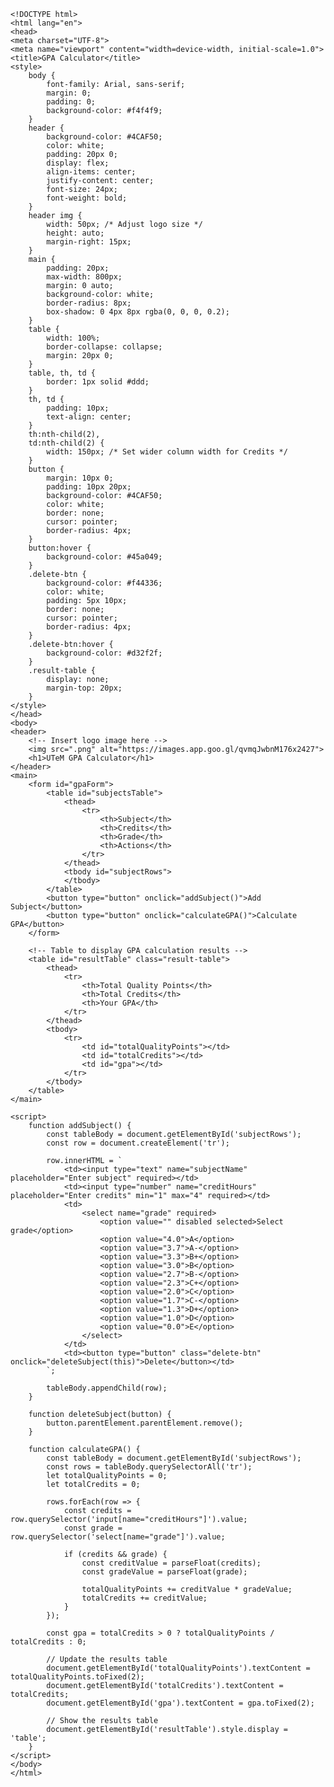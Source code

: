     <!DOCTYPE html>
    <html lang="en">
    <head>
    <meta charset="UTF-8">
    <meta name="viewport" content="width=device-width, initial-scale=1.0">
    <title>GPA Calculator</title>
    <style>
        body {
            font-family: Arial, sans-serif;
            margin: 0;
            padding: 0;
            background-color: #f4f4f9;
        }
        header {
            background-color: #4CAF50;
            color: white;
            padding: 20px 0;
            display: flex;
            align-items: center;
            justify-content: center;
            font-size: 24px;
            font-weight: bold;
        }
        header img {
            width: 50px; /* Adjust logo size */
            height: auto;
            margin-right: 15px;
        }
        main {
            padding: 20px;
            max-width: 800px;
            margin: 0 auto;
            background-color: white;
            border-radius: 8px;
            box-shadow: 0 4px 8px rgba(0, 0, 0, 0.2);
        }
        table {
            width: 100%;
            border-collapse: collapse;
            margin: 20px 0;
        }
        table, th, td {
            border: 1px solid #ddd;
        }
        th, td {
            padding: 10px;
            text-align: center;
        }
        th:nth-child(2),
        td:nth-child(2) {
            width: 150px; /* Set wider column width for Credits */
        }
        button {
            margin: 10px 0;
            padding: 10px 20px;
            background-color: #4CAF50;
            color: white;
            border: none;
            cursor: pointer;
            border-radius: 4px;
        }
        button:hover {
            background-color: #45a049;
        }
        .delete-btn {
            background-color: #f44336;
            color: white;
            padding: 5px 10px;
            border: none;
            cursor: pointer;
            border-radius: 4px;
        }
        .delete-btn:hover {
            background-color: #d32f2f;
        }
        .result-table {
            display: none;
            margin-top: 20px;
        }
    </style>
    </head>
    <body>
    <header>
        <!-- Insert logo image here -->
        <img src=".png" alt="https://images.app.goo.gl/qvmqJwbnM176x2427">
        <h1>UTeM GPA Calculator</h1>
    </header>
    <main>
        <form id="gpaForm">
            <table id="subjectsTable">
                <thead>
                    <tr>
                        <th>Subject</th>
                        <th>Credits</th>
                        <th>Grade</th>
                        <th>Actions</th>
                    </tr>
                </thead>
                <tbody id="subjectRows">
                </tbody>
            </table>
            <button type="button" onclick="addSubject()">Add Subject</button>
            <button type="button" onclick="calculateGPA()">Calculate GPA</button>
        </form>

        <!-- Table to display GPA calculation results -->
        <table id="resultTable" class="result-table">
            <thead>
                <tr>
                    <th>Total Quality Points</th>
                    <th>Total Credits</th>
                    <th>Your GPA</th>
                </tr>
            </thead>
            <tbody>
                <tr>
                    <td id="totalQualityPoints"></td>
                    <td id="totalCredits"></td>
                    <td id="gpa"></td>
                </tr>
            </tbody>
        </table>
    </main>

    <script>
        function addSubject() {
            const tableBody = document.getElementById('subjectRows');
            const row = document.createElement('tr');

            row.innerHTML = `
                <td><input type="text" name="subjectName" placeholder="Enter subject" required></td>
                <td><input type="number" name="creditHours" placeholder="Enter credits" min="1" max="4" required></td>
                <td>
                    <select name="grade" required>
                        <option value="" disabled selected>Select grade</option>
                        <option value="4.0">A</option>
                        <option value="3.7">A-</option>
                        <option value="3.3">B+</option>
                        <option value="3.0">B</option>
                        <option value="2.7">B-</option>
                        <option value="2.3">C+</option>
                        <option value="2.0">C</option>
                        <option value="1.7">C-</option>
                        <option value="1.3">D+</option>
                        <option value="1.0">D</option>
                        <option value="0.0">E</option>
                    </select>
                </td>
                <td><button type="button" class="delete-btn" onclick="deleteSubject(this)">Delete</button></td>
            `;

            tableBody.appendChild(row);
        }

        function deleteSubject(button) {
            button.parentElement.parentElement.remove();
        }

        function calculateGPA() {
            const tableBody = document.getElementById('subjectRows');
            const rows = tableBody.querySelectorAll('tr');
            let totalQualityPoints = 0;
            let totalCredits = 0;

            rows.forEach(row => {
                const credits = row.querySelector('input[name="creditHours"]').value;
                const grade = row.querySelector('select[name="grade"]').value;

                if (credits && grade) {
                    const creditValue = parseFloat(credits);
                    const gradeValue = parseFloat(grade);

                    totalQualityPoints += creditValue * gradeValue;
                    totalCredits += creditValue;
                }
            });

            const gpa = totalCredits > 0 ? totalQualityPoints / totalCredits : 0;

            // Update the results table
            document.getElementById('totalQualityPoints').textContent = totalQualityPoints.toFixed(2);
            document.getElementById('totalCredits').textContent = totalCredits;
            document.getElementById('gpa').textContent = gpa.toFixed(2);

            // Show the results table
            document.getElementById('resultTable').style.display = 'table';
        }
    </script>
    </body>
    </html>
